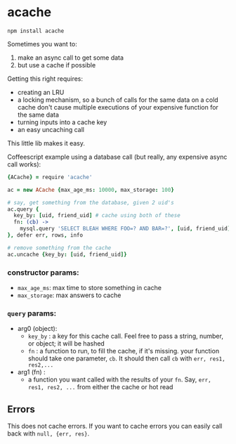 # acache

```
npm install acache
```

Sometimes you want to:
  1. make an async call to get some data
  2. but use a cache if possible

Getting this right requires:
 * creating an LRU
 * a locking mechanism, so a bunch of calls for the same data on a cold cache don't cause multiple executions of your expensive function for the same data
 * turning inputs into a cache key
 * an easy uncaching call

This little lib makes it easy.

Coffeescript example using a database call (but really, any expensive async call works):

```coffeescript
{ACache} = require 'acache'

ac = new ACache {max_age_ms: 10000, max_storage: 100}

# say, get something from the database, given 2 uid's
ac.query {
  key_by: [uid, friend_uid] # cache using both of these
  fn: (cb) ->
    mysql.query 'SELECT BLEAH WHERE FOO=? AND BAR=?', [uid, friend_uid], cb
}, defer err, rows, info

# remove something from the cache
ac.uncache {key_by: [uid, friend_uid]}
```

### constructor params:
 * `max_age_ms`: max time to store something in cache
 * `max_storage`: max answers to cache

### `query` params:
 * arg0 (object):
   * `key_by` : a key for this cache call. Feel free to pass a string, number, or object; it will be hashed
   * `fn` : a function to run, to fill the cache, if it's missing. your function should take one parameter, `cb`. It should then call `cb` with `err, res1, res2,...`
 * arg1 (fn) :
   * a function you want called with the results of your `fn`. Say, `err, res1, res2, ...` from either the cache or hot read

## Errors

This does not cache errors. If you want to cache errors you can easily call back with `null, {err, res}`.


